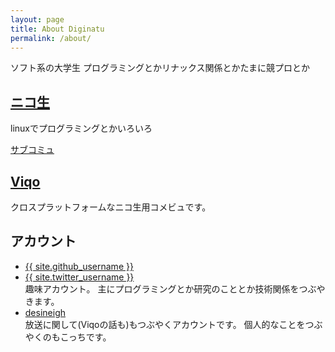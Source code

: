 ```yaml
---
layout: page
title: About Diginatu
permalink: /about/
---
```


ソフト系の大学生 プログラミングとかリナックス関係とかたまに競プロとか


[ニコ生](http://com.nicovideo.jp/community/co2345471)
-----------------------------------------------------

linuxでプログラミングとかいろいろ

[サブコミュ](http://com.nicovideo.jp/community/co2451565)

[Viqo](https://github.com/diginatu/Viqo)
----------------------------------------

クロスプラットフォームなニコ生用コメビュです。

アカウント
----------

<ul class="uk-list">
<li>
<a href="https://github.com/{{ site.github_username }}">
<i class="uk-icon-github text-weak"></i> {{ site.github_username }}
</a>
</li>

<li>
<a href="https://twitter.com/{{ site.twitter_username }}">
<i class="uk-icon-twitter text-weak"></i> {{ site.twitter_username }}
</a> <br>
趣味アカウント。
主にプログラミングとか研究のこととか技術関係をつぶやきます。
</li>

<li>
<a href="https://twitter.com/desineigh">
<i class="uk-icon-twitter text-weak"></i> desineigh
</a> <br>
放送に関して(Viqoの話も)もつぶやくアカウントです。
個人的なことをつぶやくのもこっちです。
</li>
</ul>
